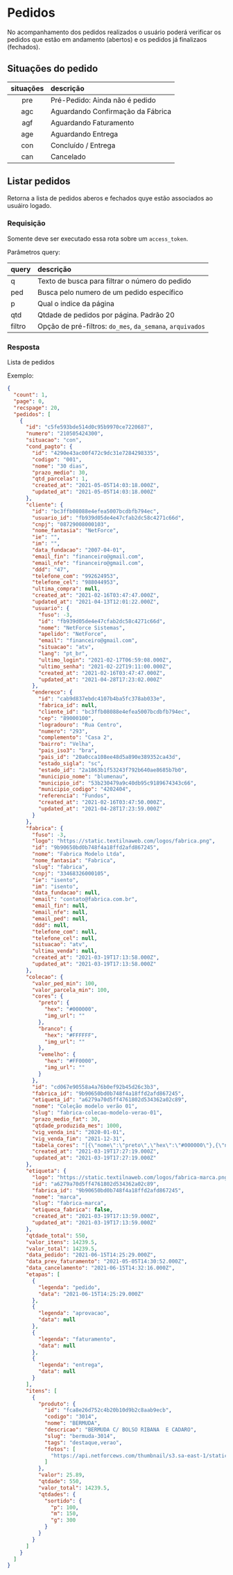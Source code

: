 # Pedidos

No acompanhamento dos pedidos realizados o usuário poderá verificar os pedidos que estão em andamento (abertos) e os pedidos já finalizaos (fechados).

## Situações do pedido

| situações | descrição                          |
|:---------:|:-----------------------------------|
| pre       | Pré-Pedido: Ainda não é pedido     |
| agc       | Aguardando Confirmação da Fábrica  |
| agf       | Aguardando Faturamento             |
| age       | Aguardando Entrega                 |
| con       | Concluído / Entrega                |
| can       | Cancelado                          |


## Listar pedidos

<api method="get" uri="/pedidos" />

Retorna a lista de pedidos aberos e fechados quye estão associados ao usuáiro logado.

### Requisição

<tag text="auth" type="error"/> Somente deve ser executado essa rota sobre um `access_token`.

Parâmetros query:

| query          | descrição                                                                                                                    |
|:---------------|:-----------------------------------------------------------------------------------------------------------------------------|
| q              | Texto de busca para filtrar o número do pedido                                                                               |
| ped            | Busca pelo numero de um pedido específico                                                                                    |
| p              | Qual o indice da página                                                                                                      |
| qtd            | Qtdade de pedidos por página. Padrão 20                                                                                      |
| filtro         | Opção de pré-filtros: `do_mes`, `da_semana`, `arquivados`                                                                    |

### Resposta

Lista de pedidos

Exemplo: 

```json
{
  "count": 1,
  "page": 0,
  "recspage": 20,
  "pedidos": [
    {
      "id": "c5fe593bde514d0c95b9970ce7220687",
      "numero": "210505424300",
      "situacao": "con",
      "cond_pagto": {
        "id": "4290e43ac00f472c9dc31e7284298335",
        "codigo": "001",
        "nome": "30 dias",
        "prazo_medio": 30,
        "qtd_parcelas": 1,
        "created_at": "2021-05-05T14:03:18.000Z",
        "updated_at": "2021-05-05T14:03:18.000Z"
      },
      "cliente": {
        "id": "bc3ffb08088e4efea5007bcdbfb794ec",
        "usuario_id": "fb939d05de4e47cfab2dc58c4271c66d",
        "cnpj": "08729008000103",
        "nome_fantasia": "NetForce",
        "ie": "",
        "im": "",
        "data_fundacao": "2007-04-01",
        "email_fin": "financeiro@gmail.com",
        "email_nfe": "financeiro@gmail.com",
        "ddd": "47",
        "telefone_com": "992624953",
        "telefone_cel": "988044953",
        "ultima_compra": null,
        "created_at": "2021-02-16T03:47:47.000Z",
        "updated_at": "2021-04-13T12:01:22.000Z",
        "usuario": {
          "fuso": -3,
          "id": "fb939d05de4e47cfab2dc58c4271c66d",
          "nome": "NetForce Sistemas",
          "apelido": "NetForce",
          "email": "financeiro@gmail.com",
          "situacao": "atv",
          "lang": "pt_br",
          "ultimo_login": "2021-02-17T06:59:08.000Z",
          "ultimo_senha": "2021-02-22T19:11:00.000Z",
          "created_at": "2021-02-16T03:47:47.000Z",
          "updated_at": "2021-04-28T17:23:02.000Z"
        },
        "endereco": {
          "id": "cab9d837ebdc4107b4ba5fc378ab033e",
          "fabrica_id": null,
          "cliente_id": "bc3ffb08088e4efea5007bcdbfb794ec",
          "cep": "89000100",
          "logradouro": "Rua Centro",
          "numero": "293",
          "complemento": "Casa 2",
          "bairro": "Velha",
          "pais_iso3": "bra",
          "pais_id": "20a0cca108ee48d5a890e389352ca43d",
          "estado_sigla": "sc",
          "estado_id": "2a1863b1f53243f792b640ae8685b7b0",
          "municipio_nome": "blumenau",
          "municipio_id": "53b230479a9c40db95c9189674343c66",
          "municipio_codigo": "4202404",
          "referencia": "Fundos",
          "created_at": "2021-02-16T03:47:50.000Z",
          "updated_at": "2021-04-28T17:23:59.000Z"
        }
      },
      "fabrica": {
        "fuso": -3,
        "logo": "https://static.textilnaweb.com/logos/fabrica.png",
        "id": "9b90650bd0b748f4a18ffd2afd867245",
        "nome": "Fabrica Modelo Ltda",
        "nome_fantasia": "Fabrica",
        "slug": "fabrica",
        "cnpj": "33468326000105",
        "ie": "isento",
        "im": "isento",
        "data_fundacao": null,
        "email": "contato@fabrica.com.br",
        "email_fin": null,
        "email_nfe": null,
        "email_ped": null,
        "ddd": null,
        "telefone_com": null,
        "telefone_cel": null,
        "situacao": "atv",
        "ultima_venda": null,
        "created_at": "2021-03-19T17:13:58.000Z",
        "updated_at": "2021-03-19T17:13:58.000Z"
      },
      "colecao": {
        "valor_ped_min": 100,
        "valor_parcela_min": 100,
        "cores": {
          "preto": {
            "hex": "#000000",
            "img_url": ""
          },
          "branco": {
            "hex": "#FFFFFF",
            "img_url": ""
          },
          "vemelho": {
            "hex": "#FF0000",
            "img_url": ""
          }
        },
        "id": "cd067e90558a4a76b0ef92b45d26c3b3",
        "fabrica_id": "9b90650bd0b748f4a18ffd2afd867245",
        "etiqueta_id": "a6279a70d5ff4761802d534362a02c89",
        "nome": "Coleção modelo verão 01",
        "slug": "fabrica-colecao-modelo-verao-01",
        "prazo_medio_fat": 30,
        "qtdade_produzida_mes": 1000,
        "vig_venda_ini": "2020-01-01",
        "vig_venda_fim": "2021-12-31",
        "tabela_cores": "[{\"nome\":\"preto\",\"hex\":\"#000000\"},{\"nome\":\"branco\",\"hex\":\"#FFFFFF\"},{\"nome\":\"vemelho\",\"hex\":\"#FF0000\"}]",
        "created_at": "2021-03-19T17:27:19.000Z",
        "updated_at": "2021-03-19T17:27:19.000Z"
      },
      "etiqueta": {
        "logo": "https://static.textilnaweb.com/logos/fabrica-marca.png",
        "id": "a6279a70d5ff4761802d534362a02c89",
        "fabrica_id": "9b90650bd0b748f4a18ffd2afd867245",
        "nome": "marca",
        "slug": "fabrica-marca",
        "etiqueca_fabrica": false,
        "created_at": "2021-03-19T17:13:59.000Z",
        "updated_at": "2021-03-19T17:13:59.000Z"
      },
      "qtdade_total": 550,
      "valor_itens": 14239.5,
      "valor_total": 14239.5,
      "data_pedido": "2021-06-15T14:25:29.000Z",
      "data_prev_faturamento": "2021-05-05T14:30:52.000Z",
      "data_cancelamento": "2021-06-15T14:32:16.000Z",
      "etapas": [
        {
          "legenda": "pedido",
          "data": "2021-06-15T14:25:29.000Z"
        },
        {
          "legenda": "aprovacao",
          "data": null
        },
        {
          "legenda": "faturamento",
          "data": null
        },
        {
          "legenda": "entrega",
          "data": null
        }
      ],
      "itens": [
        {
          "produto": {
            "id": "fca8e26d752c4b20b10d9b2c8aab9ecb",
            "codigo": "3014",
            "nome": "BERMUDA",
            "descricao": "BERMUDA C/ BOLSO RIBANA  E CADARO",
            "slug": "bermuda-3014",
            "tags": "destaque,verao",
            "fotos": [
              "https://api.netforcews.com/thumbnail/s3.sa-east-1/static.textilnaweb.com/produtos/fabrica-colecao-modelo-verao-01/3014_1.jpg"
            ]
          },
          "valor": 25.89,
          "qtdade": 550,
          "valor_total": 14239.5,
          "qtdades": {
            "sortido": {
              "p": 100,
              "m": 150,
              "g": 300
            }
          }
        }
      ]
    }
  ]
}
```